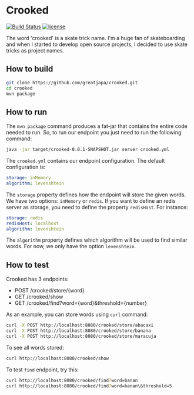 # Crooked

[![Build Status](https://travis-ci.org/greatjapa/crooked.svg?branch=master)](https://travis-ci.org/greatjapa/crooked)
[![license](https://img.shields.io/github/license/mashape/apistatus.svg?maxAge=2592000)](https://github.com/greatjapa/crooked/blob/master/LICENSE)

The word 'crooked' is a skate trick name. I'm a huge fan of skateboarding and when I started to develop open source projects, I decided to use skate tricks as project names.

## How to build

```sh
git clone https://github.com/greatjapa/crooked.git
cd crooked
mvn package
```

## How to run

The `mvn package` command produces a fat-jar that contains the entire code needed to run. So, to run our endpoint you just need to run the following command:

```sh
java -jar target/crooked-0.0.1-SNAPSHOT.jar server crooked.yml
```

The `crooked.yml` contains our endpoint configuration. The default configuration is:

```yml
storage: inMemory
algorithm: levenshtein
```

The `storage` property defines how the endpoint will store the given words. We have two options: `inMemory` or `redis`. If you want to define an redis server as storage, you need to define the property `redisHost`. For instance:

```yml
storage: redis
redisHost: localhost
algorithm: levenshtein
```
The `algorithm` property defines which algorithm will be used to find similar words. For now, we only have the option `levenshtein`.

## How to test

Crooked has 3 endpoints:
- POST /crooked/store/{word}
- GET  /crooked/show
- GET  /crooked/find?word={word}&threshold={number}	

As an example, you can store words using `curl` command:
```sh
curl -X POST http://localhost:8080/crooked/store/abacaxi
curl -X POST http://localhost:8080/crooked/store/banana
curl -X POST http://localhost:8080/crooked/store/maracuja
```

To see all words stored:
```sh
curl http://localhost:8080/crooked/show
```

To test `find` endpoint, try this:
```sh
curl http://localhost:8080/crooked/find?word=banan
curl http://localhost:8080/crooked/find?word=banan\&threshold=5
```
